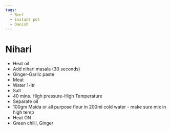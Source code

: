 ```yaml
---
tags:
  - Beef
  - instant pot
  - Danish
---
```


# Nihari

* Heat oil
* Add nihari masala (30 seconds)
* Ginger-Garlic paste
* Meat
* Water 1-ltr
* Salt
* 40 mins. High pressure-High Temperature
* Separate oil
* 100gm Maida or all purpose flour in 200ml cold water - make sure mix in high temp
* Heat ON
* Green chilli, Ginger
